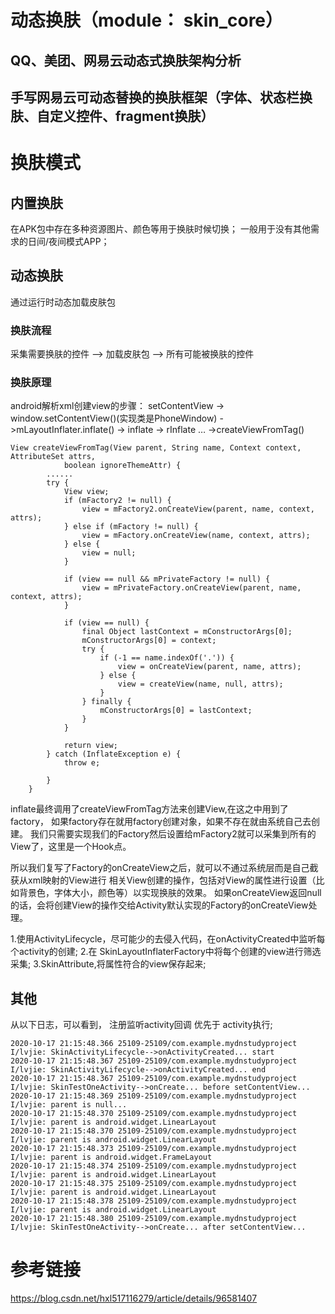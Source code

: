 # 动态换肤（module： skin_core）
## QQ、美团、网易云动态式换肤架构分析

## 手写网易云可动态替换的换肤框架（字体、状态栏换肤、自定义控件、fragment换肤）


# 换肤模式
## 内置换肤
在APK包中存在多种资源图片、颜色等用于换肤时候切换；
一般用于没有其他需求的日间/夜间模式APP；

## 动态换肤
通过运行时动态加载皮肤包

### 换肤流程
采集需要换肤的控件 --> 加载皮肤包 --> 所有可能被换肤的控件

### 换肤原理
android解析xml创建view的步骤：
setContentView -> window.setContentView()(实现类是PhoneWindow)
->mLayoutInflater.inflate() -> inflate -> rInflate … ->createViewFromTag()

```
View createViewFromTag(View parent, String name, Context context, AttributeSet attrs,
            boolean ignoreThemeAttr) {
        ......
        try {
            View view;
            if (mFactory2 != null) {
                view = mFactory2.onCreateView(parent, name, context, attrs);
            } else if (mFactory != null) {
                view = mFactory.onCreateView(name, context, attrs);
            } else {
                view = null;
            }

            if (view == null && mPrivateFactory != null) {
                view = mPrivateFactory.onCreateView(parent, name, context, attrs);
            }

            if (view == null) {
                final Object lastContext = mConstructorArgs[0];
                mConstructorArgs[0] = context;
                try {
                    if (-1 == name.indexOf('.')) {
                        view = onCreateView(parent, name, attrs);
                    } else {
                        view = createView(name, null, attrs);
                    }
                } finally {
                    mConstructorArgs[0] = lastContext;
                }
            }

            return view;
        } catch (InflateException e) {
            throw e;

        }
    }
```

inflate最终调用了createViewFromTag方法来创建View,在这之中用到了factory，
如果factory存在就用factory创建对象，如果不存在就由系统自己去创建。
我们只需要实现我们的Factory然后设置给mFactory2就可以采集到所有的View了，这里是一个Hook点。

所以我们复写了Factory的onCreateView之后，就可以不通过系统层而是自己截获从xml映射的View进行
相关View创建的操作，包括对View的属性进行设置（比如背景色，字体大小，颜色等）以实现换肤的效果。
如果onCreateView返回null的话，会将创建View的操作交给Activity默认实现的Factory的onCreateView处理。

1.使用ActivityLifecycle，尽可能少的去侵入代码，在onActivityCreated中监听每个activity的创建;
2.在 SkinLayoutInflaterFactory中将每个创建的view进行筛选采集;
3.SkinAttribute,将属性符合的view保存起来;


## 其他

从以下日志，可以看到， 注册监听activity回调 优先于 activity执行;
```
2020-10-17 21:15:48.366 25109-25109/com.example.mydnstudyproject I/lvjie: SkinActivityLifecycle-->onActivityCreated... start
2020-10-17 21:15:48.367 25109-25109/com.example.mydnstudyproject I/lvjie: SkinActivityLifecycle-->onActivityCreated... end
2020-10-17 21:15:48.367 25109-25109/com.example.mydnstudyproject I/lvjie: SkinTestOneActivity-->onCreate... before setContentView...
2020-10-17 21:15:48.369 25109-25109/com.example.mydnstudyproject I/lvjie: parent is null...
2020-10-17 21:15:48.370 25109-25109/com.example.mydnstudyproject I/lvjie: parent is android.widget.LinearLayout
2020-10-17 21:15:48.370 25109-25109/com.example.mydnstudyproject I/lvjie: parent is android.widget.LinearLayout
2020-10-17 21:15:48.373 25109-25109/com.example.mydnstudyproject I/lvjie: parent is android.widget.FrameLayout
2020-10-17 21:15:48.374 25109-25109/com.example.mydnstudyproject I/lvjie: parent is android.widget.LinearLayout
2020-10-17 21:15:48.375 25109-25109/com.example.mydnstudyproject I/lvjie: parent is android.widget.LinearLayout
2020-10-17 21:15:48.378 25109-25109/com.example.mydnstudyproject I/lvjie: parent is android.widget.LinearLayout
2020-10-17 21:15:48.380 25109-25109/com.example.mydnstudyproject I/lvjie: SkinTestOneActivity-->onCreate... after setContentView...
```


# 参考链接
https://blog.csdn.net/hxl517116279/article/details/96581407

